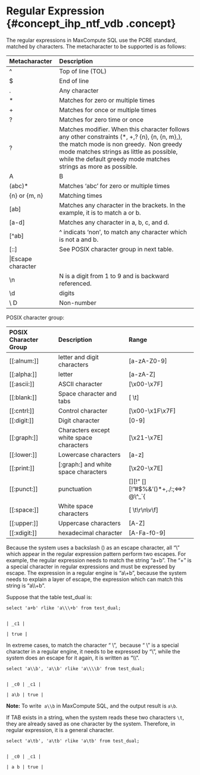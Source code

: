 # Regular Expression {#concept_ihp_ntf_vdb .concept}

The regular expressions in MaxCompute SQL use the PCRE standard, matched by characters. The metacharacter to be supported is as follows:

|Metacharacter|Description|
|:------------|:----------|
|^|Top of line \(TOL\)|
|$|End of line|
|.|Any character|
|\*|Matches for zero or multiple times|
|+|Matches for once or multiple times|
|?|Matches for zero time or once|
|?|Matches modifier. When this character follows any other constraints \(\*, +,? \{n\}, \{n, \{n, m\},\},  the match mode is non greedy.  Non greedy mode matches strings as little as possible,  while the default greedy mode matches strings as more as possible.|
|A | B|A or B|
|\(abc\)\*|Matches ‘abc’ for zero or multiple times|
|\{n\} or \{m, n\}|Matching times|
|\[ab\]|Matches any character in the brackets. In the example, it is to match a or b.|
|\[a-d\]|Matches any character in a, b, c, and d.|
|\[^ab\]|^ indicats ‘non’, to match any character which is not a and b.|
|\[::\]|See POSIX character group in next table.|
|\\|Escape character|
|\\n|N is a digit from 1 to 9 and is backward referenced.|
|\\d|digits|
|\\ D|Non-number|

POSIX character group:

|POSIX Character Group|Description|Range|
|:--------------------|:----------|:----|
|\[\[:alnum:\]\]|letter and digit characters|\[a-zA-Z0-9\]|
|\[\[:alpha:\]\]|letter|\[a-zA-Z\]|
|\[\[:ascii:\]\]|ASCII character|\[\\x00-\\x7F\]|
|\[\[:blank:\]\]|Space character and tabs|\[ \\t\]|
|\[\[:cntrl:\]\]|Control character|\[\\x00-\\x1F\\x7F\]|
|\[\[:digit:\]\]|Digit character|\[0-9\]|
|\[\[:graph:\]\]|Characters except white space characters|\[\\x21-\\x7E\]|
|\[\[:lower:\]\]|Lowercase characters|\[a-z\]|
|\[\[:print:\]\]|\[:graph:\] and white space characters|\[\\x20-\\x7E\]|
|\[\[:punct:\]\]|punctuation|\[\]\[!” \[\]\[!”\#$%&’\(\)\*+,./:;<=\>? @\\^\_\`\{|\}~-\]|
|\[\[:space:\]\]|White space characters|\[ \\t\\r\\n\\v\\f\]|
|\[\[:upper:\]\]|Uppercase characters|\[A-Z\]|
|\[\[:xdigit:\]\]|hexadecimal character|\[A-Fa-f0-9\]|

Because the system uses a backslash \(\) as an escape character, all “\\” which appear in the regular expression pattern perform two escapes. For example, the regular expression needs to match the string “a+b”. The “+” is a special character in regular expressions and must be expressed by escape. The expression in a regular engine is “a\\+b”, because the system needs to explain a layer of escape, the expression which can match this string is “a\\\\+b”. 

Suppose that the table test\_dual is:

```
select 'a+b' rlike 'a\\\+b' from test_dual;


| _c1 |

| true |

```

In extreme cases, to match the character “ \\”,  because “ \\” is a special character in a regular engine, it needs to be expressed by “\\”, while the system does an escape for it again, it is written as “\\\\”.

```
select 'a\\b', 'a\\b' rlike 'a\\\\b' from test_dual;


| _c0 | _c1 |

| a\b | true |

```

**Note:** To write  `a\\b` in MaxCompute SQL, and the output result is `a\b`.

If TAB exists in a string, when the system reads these two characters `\t`, they are already saved as one character by the system. Therefore, in regular expression, it is a general character.

```
select 'a\tb', 'a\tb' rlike 'a\tb' from test_dual;


| _c0 | _c1 |

| a b | true |

```

